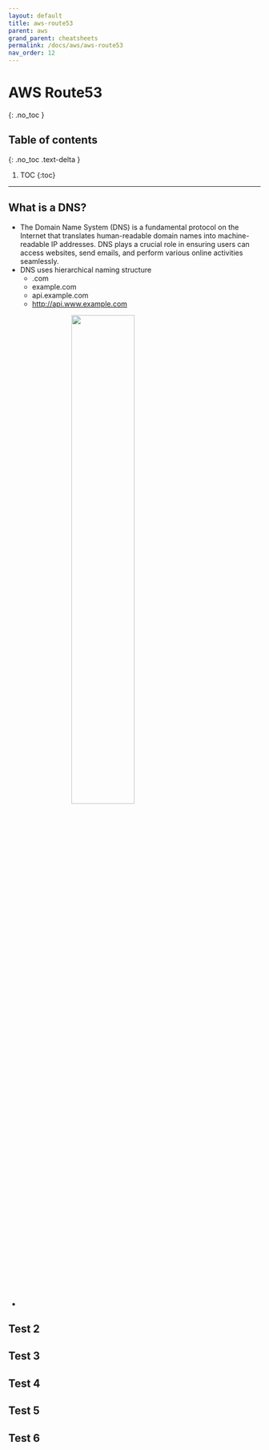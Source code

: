 ```yaml
---
layout: default
title: aws-route53
parent: aws
grand_parent: cheatsheets
permalink: /docs/aws/aws-route53
nav_order: 12
---
```

# AWS Route53
{: .no_toc }

## Table of contents
{: .no_toc .text-delta }

1. TOC
{:toc}

---

## What is a DNS?
- The Domain Name System (DNS) is a fundamental protocol on the Internet that translates human-readable domain names into machine-readable IP addresses. DNS plays a crucial role in ensuring users can access websites, send emails, and perform various online activities seamlessly.
- DNS uses hierarchical naming structure
  - .com
  - example.com
  - api.example.com
  - http://api.www.example.com

<img style="display: block; margin-left: auto; margin-right: auto; width: 50%;" src="https://cjrequena.com/markdowns/assets/images/url.png" width="50%" alt=""/>

- 
## Test 2
## Test 3
## Test 4
## Test 5
## Test 6
